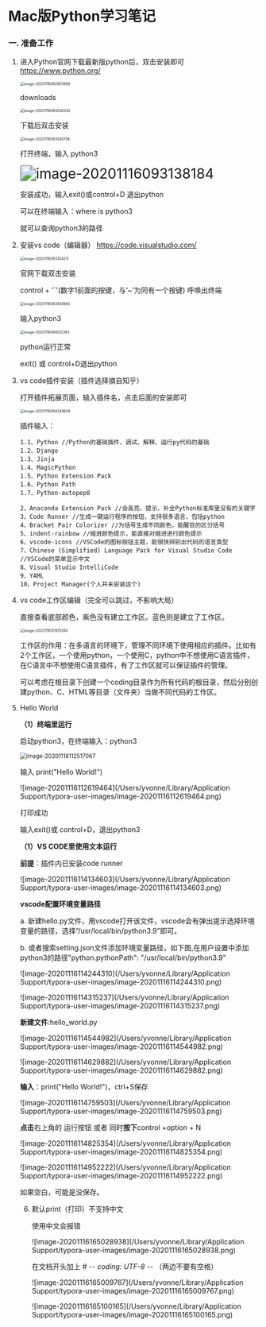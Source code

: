 <h1>Mac版Python学习笔记</h1>

<h3>一. 准备工作</h3>

1. 进入Python官网下载最新版python后，双击安装即可
   https://www.python.org/

   <img src="/Users/yvonne/Library/Application Support/typora-user-images/image-20201116092903998.png" alt="image-20201116092903998" style="zoom:50%;" />

   downloads

   <img src="/Users/yvonne/Library/Application Support/typora-user-images/image-20201116093000042.png" alt="image-20201116093000042" style="zoom: 50%;" />

   下载后双击安装

   <img src="/Users/yvonne/Library/Application Support/typora-user-images/image-20201116093040756.png" alt="image-20201116093040756" style="zoom:50%;" />

   打开终端，输入 python3

   <img src="/Users/yvonne/Library/Application Support/typora-user-images/image-20201116093138184.png" alt="image-20201116093138184" style="zoom:200%;" />

   安装成功，输入exit()或control+D 退出python

   

   可以在终端输入：where is python3

   就可以查询python3的路径

   

2. 安装vs code（编辑器）
   https://code.visualstudio.com/

   <img src="/Users/yvonne/Library/Application Support/typora-user-images/image-20201116093354211.png" alt="image-20201116093354211" style="zoom:50%;" />

   官网下载双击安装

   

   control + '`'(数字1前面的按键，与‘~’为同有一个按键) 呼唤出终端

   <img src="/Users/yvonne/Library/Application Support/typora-user-images/image-20201116093938860.png" alt="image-20201116093938860" style="zoom:50%;" />

   输入python3

   <img src="/Users/yvonne/Library/Application Support/typora-user-images/image-20201116094012383.png" alt="image-20201116094012383" style="zoom:50%;" />

   python运行正常

   exit() 或 control+D退出python

   

3. vs code插件安装（插件选择摘自知乎）

   打开插件拓展页面，输入插件名，点击后面的安装即可

   <img src="/Users/yvonne/Library/Application Support/typora-user-images/image-20201116094248649.png" alt="image-20201116094248649" style="zoom:50%;" />

   

   插件输入：

   ```text
   1.1、Python //Python的基础插件、调试、解释、运行py代码的基础
   1.2、Django
   1.3、Jinja
   1.4、MagicPython
   1.5、Python Extension Pack
   1.6、Python Path
   1.7、Python-autopep8
   
   2、Anaconda Extension Pack //会高亮、提示、补全Python标准库里没有的关键字
   3、Code Runner //生成一键运行程序的按钮，支持很多语言，包括python
   4、Bracket Pair Colorizer //为括号生成不同颜色，能醒目的区分括号
   5、indent-rainbow //缩进颜色提示，能直接对缩进进行颜色提示
   6、vscode-icons //VSCode的图标按钮主题，能很快辨别出代码的语言类型
   7、Chinese (Simplified) Language Pack for Visual Studio Code //VSCode的菜单显示中文
   8、Visual Studio IntelliCode
   9、YAML
   10、Project Manager(个人并未安装这个)
   ```

   

4. vs code工作区编辑（完全可以跳过，不影响大局）

   直接查看底部颜色，紫色没有建立工作区。蓝色则是建立了工作区。

   <img src="/Users/yvonne/Library/Application Support/typora-user-images/image-20201116101815394.png" alt="image-20201116101815394" style="zoom:50%;" />

   工作区的作用：在多语言的环境下，管理不同环境下使用相应的插件。比如有2个工作区，一个使用python，一个使用C，python中不想使用C语言插件，在C语言中不想使用C语言插件，有了工作区就可以保证插件的管理。

   可以考虑在根目录下创建一个coding目录作为所有代码的根目录，然后分别创建python、C、HTML等目录（文件夹）当做不同代码的工作区。

   

5. Hello World

   **（1）终端里运行**

   启动python3，在终端输入：python3

   <img src="/Users/yvonne/Library/Application Support/typora-user-images/image-20201116112517067.png" alt="image-20201116112517067" style="zoom:80%;" />

   输入 print("Hello World!")

   ![image-20201116112619464](/Users/yvonne/Library/Application Support/typora-user-images/image-20201116112619464.png)

   打印成功

   

   输入exit()或 control+D，退出python3

   

   **（1）VS CODE里使用文本运行**

   **前提**：插件内已安装code runner

   ![image-20201116114134603](/Users/yvonne/Library/Application Support/typora-user-images/image-20201116114134603.png)

   

   **vscode配置环境变量路径**

   a. 新建hello.py文件，用vscode打开该文件，vscode会有弹出提示选择环境变量的路径，选择“/usr/local/bin/python3.9”即可。

   b. 或者搜索setting.json文件添加环境变量路径，如下图,在用户设置中添加python3的路径"python.pythonPath": "/usr/local/bin/python3.9"

   ![image-20201116114244310](/Users/yvonne/Library/Application Support/typora-user-images/image-20201116114244310.png)

   

   ![image-20201116114315237](/Users/yvonne/Library/Application Support/typora-user-images/image-20201116114315237.png)

   

   **新建文件**:hello_world.py

   ![image-20201116114544982](/Users/yvonne/Library/Application Support/typora-user-images/image-20201116114544982.png)

   

   ![image-20201116114629882](/Users/yvonne/Library/Application Support/typora-user-images/image-20201116114629882.png)

   **输入**：print("Hello World!")，ctrl+S保存

   ![image-20201116114759503](/Users/yvonne/Library/Application Support/typora-user-images/image-20201116114759503.png)

   

   **点击**右上角的 运行按钮  或者  同时**按下**control +option + N

   ![image-20201116114825354](/Users/yvonne/Library/Application Support/typora-user-images/image-20201116114825354.png)

   

   ![image-20201116114952222](/Users/yvonne/Library/Application Support/typora-user-images/image-20201116114952222.png)

   如果空白，可能是没保存。

   

   

   6. 默认print（打印）不支持中文

      使用中文会报错

      ![image-20201116165028938](/Users/yvonne/Library/Application Support/typora-user-images/image-20201116165028938.png)

      

      在文档开头加上  \# -*- coding: UTF-8 -*-    （两边不要有空格）

      ![image-20201116165009767](/Users/yvonne/Library/Application Support/typora-user-images/image-20201116165009767.png)

      ![image-20201116165100165](/Users/yvonne/Library/Application Support/typora-user-images/image-20201116165100165.png)

   

   

   

